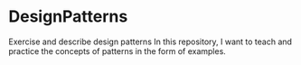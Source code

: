 # DesignPatterns
Exercise and describe design patterns
In this repository, I want to teach and practice the concepts of patterns in the form of examples.
